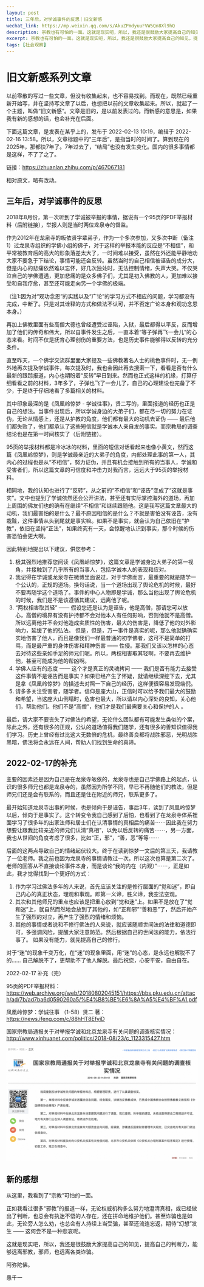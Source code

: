 ```yaml
---
layout: post
title: 三年后，对学诚事件的反思｜旧文新感
wechat_link: https://mp.weixin.qq.com/s/AkuZPmdyuuFVW5Qn8Xl9hQ
description: 宗教也有可怕的一面。这就是现实吧，所以，我还是很鼓励大家提高自己的知见，提高自己的判断力，能够远离邪教，邪师，也远离各类诈骗。
excerpt: 宗教也有可怕的一面。这就是现实吧，所以，我还是很鼓励大家提高自己的知见，提高自己的判断力，能够远离邪教，邪师，也远离各类诈骗。
tags: [社会观察]
---
```


# 旧文新感系列文章

以前零散的写过一些文章，但没有收集起来，也不容易找到。而现在，既然已经重新开始写，并在坚持写文章了以后，也想把以前的文章收集起来。所以，就起了一个主题，叫做“旧文新感”。文章是旧的，是以前发表过的。而新感的意思是，如果我有新的感想的话，也会补充在后面。

下面这篇文章，是发表在某乎上的，发布于 2022-02-13 10:19，编辑于 2022-02-16 13:58。所以，文章标题中的“三年后”，是指当时的时间了。算到现在的2025年，那都快7年了。7年过去了，“结局”也没有发生变化。国内的很多事情都是这样，不了了之了。

链接：https://zhuanlan.zhihu.com/p/467067181

相对原文，略有改动。

## 三年后，对学诚事件的反思

2018年8月份，第一次听到了学诚被举报的事情，据说有一个95页的PDF举报材料（后附链接），举报人则是当时两位龙泉寺的督监。

作为2012年在龙泉寺的皈依贤字辈弟子，作为一个多次参加，又多次中断（备注1）过龙泉寺组织的学佛小组的佛子，对于这样的举报本能的反应是“不相信”，和平常被教育后的高大的形象落差太大了，一时间难以接受，虽然在外还能平静地劝大家不要急于下结论，事情可能还会反转。虽然当时的自己相信被诬告的成分大，但是内心的悲痛依然难以忘怀，好几次独处时，无法控制情绪，失声大哭。不仅哭泣自己的学佛遭遇，更加悲痛的是众多佛子们，尤其是初入佛教的人，更加难以接受和自我疗愈，甚至还可能走向另一个学佛的极端。

（注1:因为对“观功念恩”的实践以及“广论”的学习方式不相应的问题，学习都没有完成，中断了。只是对其诠释的方式和做法不认可，并不否定广论本身和观功念恩本身。）

再加上佛教里面有些高僧大德也曾经遭受过诬陷，入狱，最后都得以平反，反而增加了他们的传奇和伟大，所以自事件发生之后，一直本着“等子弹再飞一会儿”的心态来看。时间不仅是抚育心理创伤的重要方法，也是历史事件能够得以反转的充分条件。

直至昨天，一个佛学交流群里面大家提及一些佛教著名人士的桃色事件时，无一例外地再次提及学诚事件，每次提及时，我也会因此再去搜索一下，看看是否有什么最新的跟踪报道，内心也期盼着“反转”早日到来。然而也正式这样的机缘，打算仔细看看之前的材料，3年多了，子弹也飞了一会儿了，自己的心理建设也完备了不少，于是终于仔细地看了多篇相关的材料。

其中印象最深的是《凤凰岭惊梦 - 学诚往事》，贤二写的，里面报道的经历也正是自己的想法。当事件出现后，所以学诚身边的大弟子们，都在尽一切的努力在证伪，无论从情感上，还是从护教的角度，他们都有最大的动机去证伪 —— 最后他们都失败了，他们都承认了这些短信就是学诚本人亲自发的事实。而宗教局的调查结论也是在第一时间核实了（后附链接）。

95页的举报材料都是冷冰冰的材料，里面的短信对话看起来也像小黄文，然而这篇《凤凰岭惊梦》，则是学诚最亲近的大弟子的角度，内部处理此事的第一人，其内心的过程也是从“不相信”，努力证伪，并且有机会接触到所有的当事人，学诚和受害者们，所以这篇文章的可信度和冲击力对我而言，远远大于95页的举报材料。

相同地，我的认知也进行了“反转”，从之前的“不相信”和“诬告”变成了“这就是事实”。文中也提到了学诚依然还会公开讲法，甚至还有实际掌控海外的道场，再加上周围的佛友们也的确有在继续“不相信”和继续跟随他。这是我写这篇文章最大的动机，我们最害怕的是什么？最不原因相信的是什么？不就是害怕没有诬告，没有栽赃，这件事情从头到尾就是事实嘛。如果不是事实，就会认为自己依旧在“护教”，依旧在坚持“正法”，如果终究有一天，会惊醒地认识到事实，那个时候的伤害恐怕会更大啊。

因此特别地提出以下建议，供您参考：

1. 极其强烈地推荐您阅读《凤凰岭惊梦》，这篇文章是学诚身边大弟子的第一视角，并接触到了几乎所有的当事人，包括学诚本人的表现和应对。
2. 我记得在学诚或龙泉寺在微博里面说过，对于学佛而言，最重要的就是随学一个公认的，正规的道场。换句话说，当一个道场出现了舆论危机的时候，最好不要再随学这个道场了。事件的中心人物即是学诚，那么当他出现了舆论危机的时候，我们是不是该遵循其建议，远离他了呢。
3. “两权相害取其轻” —— 假设您还是认为是诬告，他是高僧，那请您可以放心，高僧的境界有没有护持都不会对他本人有任何影响，否则他就不是高僧。所以远离他并不会对他造成实质性的伤害，最大的伤害是，降低了他的对外影响力，延缓了他的弘法。 但是，但是，万一事件是真实的呢，那么他就确确实实地伤害了他人，而且是像我们一样最普通的初学佛者，这可不是简单的打骂，而是最严重的身体伤害和精神伤害 —— 性侵。那我们又该以怎样的心态去对待这些亲如手足的师兄们呢。所以，两权相害取其轻啊，不要再去维护他，甚至可能成为他的帮凶啊。
4. 学佛人应有的态度 —— 这个才是真正的灵魂拷问 —— 我们是否有能力去接受这件事情不是诬告而是事实？如果已经产生了怀疑，就请继续深挖下去，尤其是拿《凤凰岭惊梦》的描述去对照一下自己的经历，这样便很容易发现端倪。
5. 请多多关注受害者，随学者。信仰是座大山，正信时可以给予我们最大的鼓励和希望，当这座大山倒塌时，危害也最大，所以请以内心深处的良知，关心他们，帮助他们。他们不是“高僧”，他们才是我们最需要关心和保护的人 。

最后，请大家不要丧失了对佛法的希望，无论什么团队都有可能发生类似的个案，除此之外，还有很多的正规，公认的道场值得我们随学，还有很多的善知识值得我们学习。历史上曾经有过比这大无数倍的危机，最终善良都将战胜邪恶，光明战胜黑暗，佛法将会永远在人间，帮助人们找到生命的真谛。

## 2022-02-17的补充

主要的因素还是因为自己是在龙泉寺皈依的，龙泉寺也是自己学佛路上的起点，认识的很多师兄也都是龙泉寺的，虽然因为所学不同，早已不再随他们的教法，但是师兄们还是会有联系的，而且还是住在附近的师兄，联系更多了。

最开始知道龙泉寺出事的时候，也是倾向于是诬告，事后3年，读到了凤凰岭惊梦以后，倾向于是事实了。这个转变令我自己感到了后怕，也看到了在龙泉寺体系裡面学习了很多年的出家法师和居士们在认清事情的真相后的痛苦⋯⋯因此我在努力想要让跟我比较亲近的师兄们认清“真相”，以免以后反转的痛苦⋯⋯，另一方面，我也从世间的角度考虑了很多，比如“正，邪”，“善，恶”等等⋯⋯

后面的这两点导致自己的情绪起伏较大。终于在读到惊梦一文后的第三天，我请教了一位老师。我之前也因为龙泉寺的事情请教过一次。所以这次也算是第二次了。老师的回答从不直接谈论事件本身，而是谈论“我的内在（内观）”⋯⋯，正是如此，我才觉得找到一个更好的方式：

1. 作为学习过佛法多年的人来说，首先应该关注的是修行层面的“觉和迷”，即自己内心的真正状态，理观和事观。即第一义谛，胜义谛，我空法空观。
2. 其次和其他师兄的重点也应该是把重心放到“觉和迷”上。如果不是放在了“觉和迷”上，就自然而然地会放到了其他的，如“正和邪”“善和恶”了，然后开始产生了强烈的对立，再产生了强烈的情绪和烦恼。
3. 其他的事情或者说和不修行佛法的人来说，就应该随顺世间法的法律和道德即可，多强调风险，提醒大家注意防范。然后根据自己的世间法的能力，依法行事了。 如果没有能力，就先提高自己的修行。

对于“迷”的现象千变万化，在“迷”的现象里面，用“迷”的心态，是永远也解脱不了的…… 自己解脱不了，更帮助不了他人解脱。最后祝您，心安平安，自由自在。

2022-02-17 补充（完）

95页的PDF举报材料： 
https://web.archive.org/web/20180802045151/https://bbs.pku.edu.cn/attach/ad/7b/ad7ba6d0590260a5/%E4%B8%BE%E6%8A%A5%E4%BF%A1.pdf

凤凰岭惊梦：学诚往事 （1-58）贤二 著： 
https://news.ifeng.com/c/88hHT8EfyiD

国家宗教局通报关于对举报学诚和北京龙泉寺有关问题的调查核实情况：
http://www.xinhuanet.com/politics/2018-08/23/c_1123315427.htm

![](../images/2025-06-23-18-22-49.png)

## 新的感想

从这里，我看到了“宗教”可怕的一面。

正如我看过很多“邪教”的报道一样，无论权威机构多么努力地澄清真相，或已经做出了判断，也总会有执迷不悟的人存在，还在拼命地维护他们。甚至诈骗也是如此，无论旁人怎么劝，也总会有人持续上当受骗，甚至还流连忘返，期待“幻想”发生 —— 这何尝不是一种悲哀呢。

这就是现实吧，所以，我还是很鼓励大家提高自己的知见，提高自己的判断力，能够远离邪教，邪师，也远离各类诈骗。

阿弥陀佛。

愚千一

